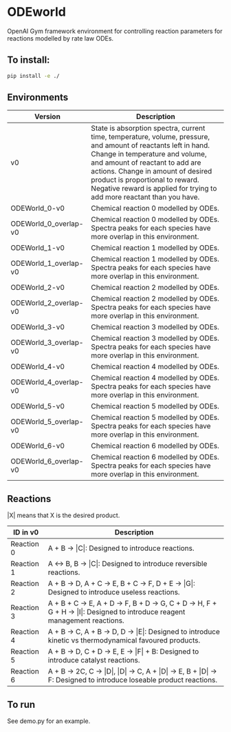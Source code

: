# ODEworld
OpenAI Gym framework environment for controlling reaction parameters for reactions modelled by rate law ODEs.

## To install:
```bash
pip install -e ./
```

## Environments

Version | Description
--- | ---
v0 | State is absorption spectra, current time, temperature, volume, pressure, and amount of reactants left in hand. Change in temperature and volume, and amount of reactant to add are actions. Change in amount of desired product is proportional to reward. Negative reward is applied for trying to add more reactant than you have.
ODEWorld\_0-v0 | Chemical reaction 0 modelled by ODEs.
ODEWorld\_0\_overlap-v0 | Chemical reaction 0 modelled by ODEs. Spectra peaks for each species have more overlap in this environment.
ODEWorld\_1-v0 | Chemical reaction 1 modelled by ODEs.
ODEWorld\_1\_overlap-v0 | Chemical reaction 1 modelled by ODEs. Spectra peaks for each species have more overlap in this environment.
ODEWorld\_2-v0 | Chemical reaction 2 modelled by ODEs.
ODEWorld\_2\_overlap-v0 | Chemical reaction 2 modelled by ODEs. Spectra peaks for each species have more overlap in this environment.
ODEWorld\_3-v0 | Chemical reaction 3 modelled by ODEs.
ODEWorld\_3\_overlap-v0 | Chemical reaction 3 modelled by ODEs. Spectra peaks for each species have more overlap in this environment.
ODEWorld\_4-v0 | Chemical reaction 4 modelled by ODEs.
ODEWorld\_4\_overlap-v0 | Chemical reaction 4 modelled by ODEs. Spectra peaks for each species have more overlap in this environment.
ODEWorld\_5-v0 | Chemical reaction 5 modelled by ODEs.
ODEWorld\_5\_overlap-v0 | Chemical reaction 5 modelled by ODEs. Spectra peaks for each species have more overlap in this environment.
ODEWorld\_6-v0 | Chemical reaction 6 modelled by ODEs.
ODEWorld\_6\_overlap-v0 | Chemical reaction 6 modelled by ODEs. Spectra peaks for each species have more overlap in this environment.

## Reactions
\|X\| means that X is the desired product.

ID in v0 | Description
--- | ---
Reaction 0 | A + B -> \|C\|: Designed to introduce reactions.
Reaction 1 | A <-> B, B -> \|C\|: Designed to introduce reversible reactions.
Reaction 2 | A + B -> D, A + C -> E, B + C -> F, D + E -> \|G\|: Designed to introduce useless reactions.
Reaction 3 | A + B + C -> E, A + D -> F, B + D -> G, C + D -> H, F + G + H -> \|I\|: Designed to introduce reagent management reactions.
Reaction 4 | A + B -> C, A + B -> D, D -> \|E\|: Designed to introduce kinetic vs thermodynamical favoured products.
Reaction 5 | A + B -> D, C + D -> E, E -> \|F\| + B: Designed to introduce catalyst reactions.
Reaction 6 | A + B -> 2C, C -> \|D\|, \|D\| -> C, A + \|D\| -> E, B + \|D\| -> F: Designed to introduce loseable product reactions.

## To run

See demo.py for an example.
